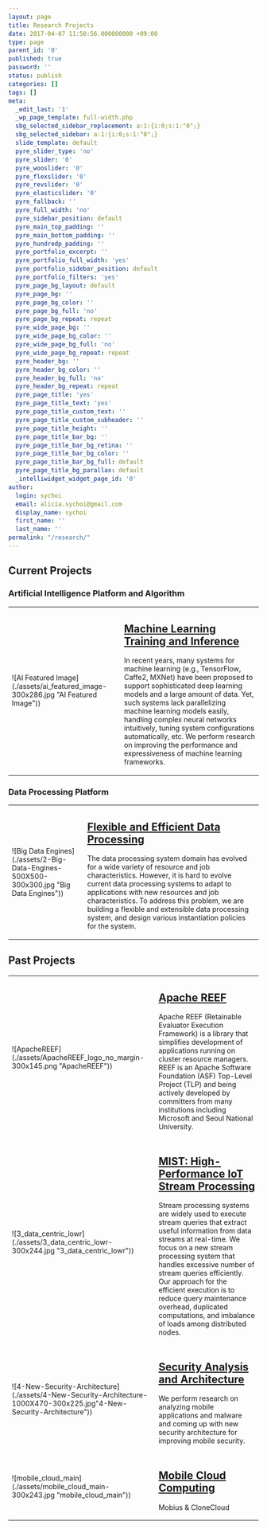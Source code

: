```yaml
---
layout: page
title: Research Projects
date: 2017-04-07 11:50:56.000000000 +09:00
type: page
parent_id: '0'
published: true
password: ''
status: publish
categories: []
tags: []
meta:
  _edit_last: '1'
  _wp_page_template: full-width.php
  sbg_selected_sidebar_replacement: a:1:{i:0;s:1:"0";}
  sbg_selected_sidebar: a:1:{i:0;s:1:"0";}
  slide_template: default
  pyre_slider_type: 'no'
  pyre_slider: '0'
  pyre_wooslider: '0'
  pyre_flexslider: '0'
  pyre_revslider: '0'
  pyre_elasticslider: '0'
  pyre_fallback: ''
  pyre_full_width: 'no'
  pyre_sidebar_position: default
  pyre_main_top_padding: ''
  pyre_main_bottom_padding: ''
  pyre_hundredp_padding: ''
  pyre_portfolio_excerpt: ''
  pyre_portfolio_full_width: 'yes'
  pyre_portfolio_sidebar_position: default
  pyre_portfolio_filters: 'yes'
  pyre_page_bg_layout: default
  pyre_page_bg: ''
  pyre_page_bg_color: ''
  pyre_page_bg_full: 'no'
  pyre_page_bg_repeat: repeat
  pyre_wide_page_bg: ''
  pyre_wide_page_bg_color: ''
  pyre_wide_page_bg_full: 'no'
  pyre_wide_page_bg_repeat: repeat
  pyre_header_bg: ''
  pyre_header_bg_color: ''
  pyre_header_bg_full: 'no'
  pyre_header_bg_repeat: repeat
  pyre_page_title: 'yes'
  pyre_page_title_text: 'yes'
  pyre_page_title_custom_text: ''
  pyre_page_title_custom_subheader: ''
  pyre_page_title_height: ''
  pyre_page_title_bar_bg: ''
  pyre_page_title_bar_bg_retina: ''
  pyre_page_title_bar_bg_color: ''
  pyre_page_title_bar_bg_full: default
  pyre_page_title_bg_parallax: default
  _intelliwidget_widget_page_id: '0'
author:
  login: sychoi
  email: alicia.sychoi@gmail.com
  display_name: sychoi
  first_name: ''
  last_name: ''
permalink: "/research/"
---
```

<h2>Current Projects</h2>

<h3>Artificial Intelligence Platform and Algorithm</h3>

<table>

<tbody>

<tr>

<td class="first">![AI Featured Image](./assets/ai_featured_image-300x286.jpg "AI Featured Image"))</td>

<td>

## [Machine Learning Training and Inference](http://spl.snu.ac.kr/portfolio-items/artificial-intelligence-platform/)

In recent years, many systems for machine learning (e.g., TensorFlow, Caffe2, MXNet) have been proposed to support sophisticated deep learning models and a large amount of data. Yet, such systems lack parallelizing machine learning models easily, handling complex neural networks intuitively, tuning system configurations automatically, etc. We perform research on improving the performance and expressiveness of machine learning frameworks.

</td>

</tr>

</tbody>

</table>

<h3>Data Processing Platform</h3>

<table>

<tbody>

<tr>

<td class="first">
  ![Big Data Engines](./assets/2-Big-Data-Engines-500X500-300x300.jpg "Big Data Engines"))
</td>

<td class="second">

## [Flexible and Efficient Data Processing](http://spl.snu.ac.kr/portfolio-items/big-data-processing/)

The data processing system domain has evolved for a wide variety of resource and job characteristics. However, it is hard to evolve current data processing systems to adapt to applications with new resources and job characteristics. To address this problem, we are building a flexible and extensible data processing system, and design various instantiation policies for the system.

</td>

</tr>

</tbody>

</table>






<h2>Past Projects</h2>

<table>

<tbody>

<tr>

<td class="first">![ApacheREEF](./assets/ApacheREEF_logo_no_margin-300x145.png "ApacheREEF"))</td>

<td class="second">

## [Apache REEF](http://spl.snu.ac.kr/portfolio-items/apache-reef/)

Apache REEF (Retainable Evaluator Execution Framework) is a library that simplifies development of applications running on cluster resource managers. REEF is an Apache Software Foundation (ASF) Top-Level Project (TLP) and being actively developed by committers from many institutions including Microsoft and Seoul National University.

</td>

</tr>

<tr>

<td>![3_data_centric_lowr](./assets/3_data_centric_lowr-300x244.jpg "3_data_centric_lowr"))</td>

<td>

## [MIST: High-Performance IoT Stream Processing](http://spl.snu.ac.kr/portfolio-items/stream-processing/)

Stream processing systems are widely used to execute stream queries that extract useful information from data streams at real-time. We focus on a new stream processing system that handles excessive number of stream queries efficiently. Our approach for the efficient execution is to reduce query maintenance overhead, duplicated computations, and imbalance of loads among distributed nodes.

</td>

</tr>

<tr>

<td class="first">![4-New-Security-Architecture](./assets/4-New-Security-Architecture-1000X470-300x225.jpg"4-New-Security-Architecture"))</td>

<td class="second">

## [Security Analysis and Architecture](http://spl.snu.ac.kr/portfolio-items/security-analysis-and-architecture/)

We perform research on analyzing mobile applications and malware and coming up with new security architecture for improving mobile security.

</td>

</tr>

<tr>

<td class="first">![mobile_cloud_main](./assets/mobile_cloud_main-300x243.jpg "mobile_cloud_main"))</td>

<td class="second">

## [Mobile Cloud Computing](http://spl.snu.ac.kr/portfolio-items/mobius-unified-messaging-and-data-serving-for-mobile-apps/)

Mobius & CloneCloud

</td>

</tr>

</tbody>

</table>